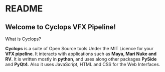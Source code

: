 # README #

## Welcome to Cyclops VFX Pipeline! ##
What is Cyclops?

**Cyclops** is a suite of Open Source tools Under the MIT Licence for your **VFX pipeline**. It interacts with applications such as **Maya, Mari Nuke and RV**. It is written mostly in **python**, and uses along other packages **PySide** and **PyQt4**. Also it uses JavaScript, HTML and CSS for the Web Interfaces.
